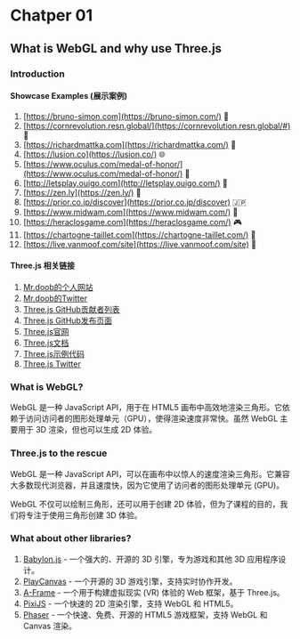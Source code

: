 # Chatper 01 

## What is WebGL and why use Three.js

### Introduction 

#### Showcase Examples (展示案例)
1. [https://bruno-simon.com](https://bruno-simon.com/) 🌟
2. [https://cornrevolution.resn.global/](https://cornrevolution.resn.global/#) 🌽
3. [https://richardmattka.com](https://richardmattka.com/) 🎨
4. [https://lusion.co](https://lusion.co/) 🌐
5. [https://www.oculus.com/medal-of-honor/](https://www.oculus.com/medal-of-honor/) 🏅
6. [http://letsplay.ouigo.com](http://letsplay.ouigo.com/) 🚂
7. [https://zen.ly](https://zen.ly/) 🧘
8. [https://prior.co.jp/discover](https://prior.co.jp/discover) 🇯🇵
9. [https://www.midwam.com](https://www.midwam.com/) 🏢
10. [https://heraclosgame.com](https://heraclosgame.com/) 🎮
11. [https://chartogne-taillet.com](https://chartogne-taillet.com/) 🍾
12. [https://live.vanmoof.com/site](https://live.vanmoof.com/site) 🚴
#### Three.js 相关链接
1. [Mr.doob的个人网站](https://mrdoob.com/)
2. [Mr.doob的Twitter](https://twitter.com/mrdoob)
3. [Three.js GitHub贡献者列表](https://github.com/mrdoob/three.js/graphs/contributors)
4. [Three.js GitHub发布页面](https://github.com/mrdoob/three.js/releases)
5. [Three.js官网](https://threejs.org/)
6. [Three.js文档](https://threejs.org/docs/index.html#manual/en/introduction/Creating-a-scene)
7. [Three.js示例代码](https://threejs.org/examples/#webgl_tonemapping)
8. [Three.js Twitter](https://twitter.com/threejs)

### What is WebGL?
WebGL 是一种 JavaScript API，用于在 HTML5 画布中高效地渲染三角形。它依赖于访问访问者的图形处理单元（GPU），使得渲染速度非常快。虽然 WebGL 主要用于 3D 渲染，但也可以生成 2D 体验。
### Three.js to the rescue
WebGL 是一种 JavaScript API，可以在画布中以惊人的速度渲染三角形。它兼容大多数现代浏览器，并且速度快，因为它使用了访问者的图形处理单元 (GPU)。

WebGL 不仅可以绘制三角形，还可以用于创建 2D 体验，但为了课程的目的，我们将专注于使用三角形创建 3D 体验。


### What about other libraries?

1. [Babylon.js](https://www.babylonjs.com/) - 一个强大的、开源的 3D 引擎，专为游戏和其他 3D 应用程序设计。
2. [PlayCanvas](https://playcanvas.com/) - 一个开源的 3D 游戏引擎，支持实时协作开发。
3. [A-Frame](https://aframe.io/) - 一个用于构建虚拟现实 (VR) 体验的 Web 框架，基于 Three.js。
4. [PixiJS](https://pixijs.com/) - 一个快速的 2D 渲染引擎，支持 WebGL 和 HTML5。
5. [Phaser](https://phaser.io/) - 一个快速、免费、开源的 HTML5 游戏框架，支持 WebGL 和 Canvas 渲染。
